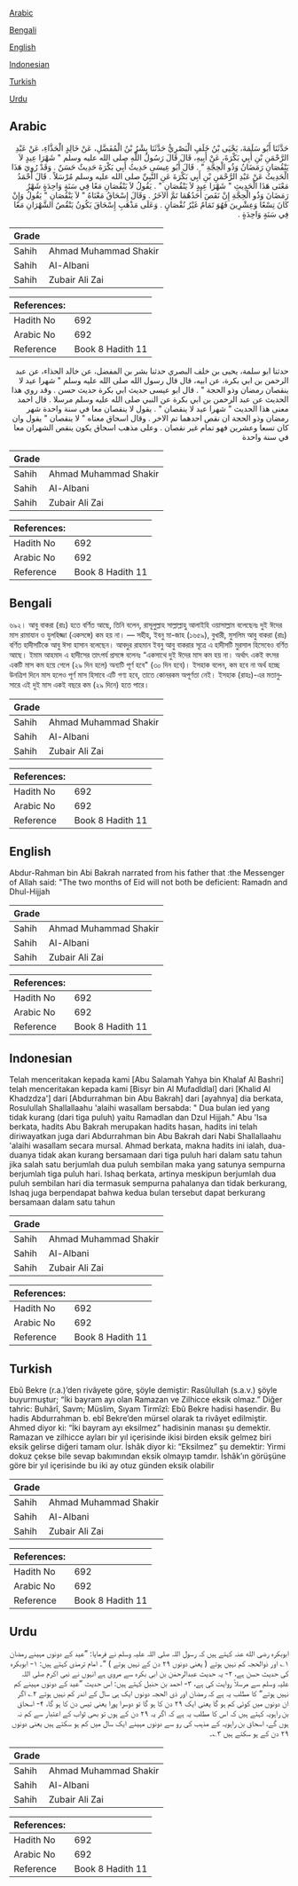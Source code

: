 [Arabic](#arabic)

[Bengali](#bengali)

[English](#english)

[Indonesian](#indonesian)

[Turkish](#turkish)

[Urdu](#urdu)

## Arabic


<div dir="rtl" lang="ar" style={{fontSize:'larger',backgroundColor:'#f8f9fa',padding:20}}>
حَدَّثَنَا أَبُو سَلَمَةَ، يَحْيَى بْنُ خَلَفٍ الْبَصْرِيُّ حَدَّثَنَا بِشْرُ بْنُ الْمُفَضَّلِ، عَنْ خَالِدٍ الْحَذَّاءِ، عَنْ عَبْدِ الرَّحْمَنِ بْنِ أَبِي بَكْرَةَ، عَنْ أَبِيهِ، قَالَ قَالَ رَسُولُ اللَّهِ صلى الله عليه وسلم ‏"‏ شَهْرَا عِيدٍ لاَ يَنْقُصَانِ رَمَضَانُ وَذُو الْحِجَّةِ ‏"‏ ‏.‏ قَالَ أَبُو عِيسَى حَدِيثُ أَبِي بَكْرَةَ حَدِيثٌ حَسَنٌ ‏.‏ وَقَدْ رُوِيَ هَذَا الْحَدِيثُ عَنْ عَبْدِ الرَّحْمَنِ بْنِ أَبِي بَكْرَةَ عَنِ النَّبِيِّ صلى الله عليه وسلم مُرْسَلاً ‏.‏ قَالَ أَحْمَدُ مَعْنَى هَذَا الْحَدِيثِ ‏"‏ شَهْرَا عِيدٍ لاَ يَنْقُصَانِ ‏"‏ ‏.‏ يَقُولُ لاَ يَنْقُصَانِ مَعًا فِي سَنَةٍ وَاحِدَةٍ شَهْرُ رَمَضَانَ وَذُو الْحِجَّةِ إِنْ نَقَصَ أَحَدُهُمَا تَمَّ الآخَرُ ‏.‏ وَقَالَ إِسْحَاقُ مَعْنَاهُ ‏"‏ لاَ يَنْقُصَانِ ‏"‏ يَقُولُ وَإِنْ كَانَ تِسْعًا وَعِشْرِينَ فَهُوَ تَمَامٌ غَيْرُ نُقْصَانٍ ‏.‏ وَعَلَى مَذْهَبِ إِسْحَاقَ يَكُونُ يَنْقُصُ الشَّهْرَانِ مَعًا فِي سَنَةٍ وَاحِدَةٍ ‏.‏
</div>
<div style={{backgroundColor:'#f8f9fa',padding:20, marginBottom: 10}}><table> <thead> <tr> <th>Grade</th> <th></th> </tr> </thead> <tbody> <tr><td>Sahih</td><td>Ahmad Muhammad Shakir</td></tr><tr><td>Sahih</td><td>Al-Albani</td></tr><tr><td>Sahih</td><td>Zubair Ali Zai</td></tr></tbody></table><table> <thead> <tr> <th>References:</th> <th></th> </tr> </thead> <tbody><tr><td>Hadith No</td><td>692</td></tr><tr><td>Arabic No</td><td>692</td></tr><tr><td>Reference</td><td>Book 8 Hadith 11</td></tr></tbody></table></div>


<div dir="rtl" lang="ar" style={{fontSize:'larger',backgroundColor:'#f8f9fa',padding:20}}>
حدثنا ابو سلمة، يحيى بن خلف البصري حدثنا بشر بن المفضل، عن خالد الحذاء، عن عبد الرحمن بن ابي بكرة، عن ابيه، قال قال رسول الله صلى الله عليه وسلم " شهرا عيد لا ينقصان رمضان وذو الحجة " . قال ابو عيسى حديث ابي بكرة حديث حسن . وقد روي هذا الحديث عن عبد الرحمن بن ابي بكرة عن النبي صلى الله عليه وسلم مرسلا . قال احمد معنى هذا الحديث " شهرا عيد لا ينقصان " . يقول لا ينقصان معا في سنة واحدة شهر رمضان وذو الحجة ان نقص احدهما تم الاخر . وقال اسحاق معناه " لا ينقصان " يقول وان كان تسعا وعشرين فهو تمام غير نقصان . وعلى مذهب اسحاق يكون ينقص الشهران معا في سنة واحدة
</div>
<div style={{backgroundColor:'#f8f9fa',padding:20, marginBottom: 10}}><table> <thead> <tr> <th>Grade</th> <th></th> </tr> </thead> <tbody> <tr><td>Sahih</td><td>Ahmad Muhammad Shakir</td></tr><tr><td>Sahih</td><td>Al-Albani</td></tr><tr><td>Sahih</td><td>Zubair Ali Zai</td></tr></tbody></table><table> <thead> <tr> <th>References:</th> <th></th> </tr> </thead> <tbody><tr><td>Hadith No</td><td>692</td></tr><tr><td>Arabic No</td><td>692</td></tr><tr><td>Reference</td><td>Book 8 Hadith 11</td></tr></tbody></table></div>

## Bengali


<div dir="ltr" lang="bn" style={{fontSize:'larger',backgroundColor:'#f8f9fa',padding:20}}>
৬৯২। আবু বাকরা (রাঃ) হতে বর্ণিত আছে, তিনি বলেন, রাসূলুল্লাহ সাল্লাল্লাহু আলাইহি ওয়াসাল্লাম বলেছেনঃ দুই ঈদের মাস রামাযান ও যুলহিজ্জা (একসঙ্গে) কম হয় না। — সহীহ, ইবনু মা-জাহ (১৬৫৯), বুখারী, মুসলিম আবু বাকরা (রাঃ) বর্ণিত হাদীসটিকে আবু ঈসা হাসান বলেছেন। আবদুর রাহমান ইবনু আবু বাকরার সূত্রে এ হাদীসটি মুরসাল হিসেবেও বর্ণিত আছে। ইমাম আহমাদ এ হাদীসের তাৎপর্য প্রসঙ্গে বলেনঃ “একসাথে দুই ঈদের মাস কম হয় না। অর্থাৎ একই বৎসর একটি মাস কম হয়ে গেলে (২৯ দিন হলে) অন্যটি পূর্ণ হবে" (৩০ দিন হবে)। ইসহাক বলেন, কম হবে না অর্থ হচ্ছে উনত্রিশ দিনে মাস হলেও পূর্ণ মাস হিসাবে এটি গণ্য হবে, তাতে কোনরকম অপূর্ণতা নেই। ইসহাক (রাহঃ)-এর মতানুসারে এই দুই মাস একই বছরে কম (২৯ দিনে) হতে পারে।
</div>
<div style={{backgroundColor:'#f8f9fa',padding:20, marginBottom: 10}}><table> <thead> <tr> <th>Grade</th> <th></th> </tr> </thead> <tbody> <tr><td>Sahih</td><td>Ahmad Muhammad Shakir</td></tr><tr><td>Sahih</td><td>Al-Albani</td></tr><tr><td>Sahih</td><td>Zubair Ali Zai</td></tr></tbody></table><table> <thead> <tr> <th>References:</th> <th></th> </tr> </thead> <tbody><tr><td>Hadith No</td><td>692</td></tr><tr><td>Arabic No</td><td>692</td></tr><tr><td>Reference</td><td>Book 8 Hadith 11</td></tr></tbody></table></div>

## English


<div dir="ltr" lang="en" style={{fontSize:'larger',backgroundColor:'#f8f9fa',padding:20}}>
Abdur-Rahman bin Abi Bakrah narrated from his father that :the Messenger of Allah said: "The two months of Eid will not both be deficient: Ramadn and Dhul-Hijjah
</div>
<div style={{backgroundColor:'#f8f9fa',padding:20, marginBottom: 10}}><table> <thead> <tr> <th>Grade</th> <th></th> </tr> </thead> <tbody> <tr><td>Sahih</td><td>Ahmad Muhammad Shakir</td></tr><tr><td>Sahih</td><td>Al-Albani</td></tr><tr><td>Sahih</td><td>Zubair Ali Zai</td></tr></tbody></table><table> <thead> <tr> <th>References:</th> <th></th> </tr> </thead> <tbody><tr><td>Hadith No</td><td>692</td></tr><tr><td>Arabic No</td><td>692</td></tr><tr><td>Reference</td><td>Book 8 Hadith 11</td></tr></tbody></table></div>

## Indonesian


<div dir="ltr" lang="id" style={{fontSize:'larger',backgroundColor:'#f8f9fa',padding:20}}>
Telah menceritakan kepada kami [Abu Salamah Yahya bin Khalaf Al Bashri] telah menceritakan kepada kami [Bisyr bin Al Mufadldlal] dari [Khalid Al Khadzdza'] dari [Abdurrahman bin Abu Bakrah] dari [ayahnya] dia berkata, Rosulullah Shallallaahu 'alaihi wasallam bersabda: " Dua bulan ied yang tidak kurang (dari tiga puluh) yaitu Ramadlan dan Dzul Hijjah." Abu 'Isa berkata, hadits Abu Bakrah merupakan hadits hasan, hadits ini telah diriwayatkan juga dari Abdurrahman bin Abu Bakrah dari Nabi Shallallaahu 'alaihi wasallam secara mursal. Ahmad berkata, makna hadits ini ialah, dua-duanya tidak akan kurang bersamaan dari tiga puluh hari dalam satu tahun jika salah satu berjumlah dua puluh sembilan maka yang satunya sempurna berjumlah tiga puluh hari. Ishaq berkata, artinya meskipun berjumlah dua puluh sembilan hari dia termasuk sempurna pahalanya dan tidak berkurang, Ishaq juga berpendapat bahwa kedua bulan tersebut dapat berkurang bersamaan dalam satu tahun
</div>
<div style={{backgroundColor:'#f8f9fa',padding:20, marginBottom: 10}}><table> <thead> <tr> <th>Grade</th> <th></th> </tr> </thead> <tbody> <tr><td>Sahih</td><td>Ahmad Muhammad Shakir</td></tr><tr><td>Sahih</td><td>Al-Albani</td></tr><tr><td>Sahih</td><td>Zubair Ali Zai</td></tr></tbody></table><table> <thead> <tr> <th>References:</th> <th></th> </tr> </thead> <tbody><tr><td>Hadith No</td><td>692</td></tr><tr><td>Arabic No</td><td>692</td></tr><tr><td>Reference</td><td>Book 8 Hadith 11</td></tr></tbody></table></div>

## Turkish


<div dir="ltr" lang="tr" style={{fontSize:'larger',backgroundColor:'#f8f9fa',padding:20}}>
Ebû Bekre (r.a.)’den rivâyete göre, şöyle demiştir: Rasûlullah (s.a.v.) şöyle buyurmuştur; “İki bayram ayı olan Ramazan ve Zilhicce eksik olmaz.” Diğer tahric: Buhârî, Savm; Müslim, Sıyam Tirmîzî: Ebû Bekre hadisi hasendir. Bu hadis Abdurrahman b. ebî Bekre’den mürsel olarak ta rivâyet edilmiştir. Ahmed diyor ki: “İki bayram ayı eksilmez” hadisinin manası şu demektir. Ramazan ve zilhicce ayları bir yıl içerisinde ikisi birden eksik gelmez biri eksik gelirse diğeri tamam olur. İshâk diyor ki: “Eksilmez” şu demektir: Yirmi dokuz çekse bile sevap bakımından eksik olmayıp tamdır. İshâk’ın görüşüne göre bir yıl içerisinde bu iki ay otuz günden eksik olabilir
</div>
<div style={{backgroundColor:'#f8f9fa',padding:20, marginBottom: 10}}><table> <thead> <tr> <th>Grade</th> <th></th> </tr> </thead> <tbody> <tr><td>Sahih</td><td>Ahmad Muhammad Shakir</td></tr><tr><td>Sahih</td><td>Al-Albani</td></tr><tr><td>Sahih</td><td>Zubair Ali Zai</td></tr></tbody></table><table> <thead> <tr> <th>References:</th> <th></th> </tr> </thead> <tbody><tr><td>Hadith No</td><td>692</td></tr><tr><td>Arabic No</td><td>692</td></tr><tr><td>Reference</td><td>Book 8 Hadith 11</td></tr></tbody></table></div>

## Urdu


<div dir="rtl" lang="ur" style={{fontSize:'larger',backgroundColor:'#f8f9fa',padding:20}}>
ابوبکرہ رضی الله عنہ کہتے ہیں کہ رسول اللہ صلی اللہ علیہ وسلم نے فرمایا: ”عید کے دونوں مہینے رمضان ۱؎ اور ذوالحجہ کم نہیں ہوتے ( یعنی دونوں ۲۹ دن کے نہیں ہوتے ) “۔ امام ترمذی کہتے ہیں: ۱- ابوبکرہ کی حدیث حسن ہے، ۲- یہ حدیث عبدالرحمٰن بن ابی بکرہ سے مروی ہے انہوں نے نبی اکرم صلی اللہ علیہ وسلم سے مرسلاً روایت کی ہے، ۳- احمد بن حنبل کہتے ہیں: اس حدیث ”عید کے دونوں مہینے کم نہیں ہوتے“ کا مطلب یہ ہے کہ رمضان اور ذی الحجہ دونوں ایک ہی سال کے اندر کم نہیں ہوتے ۲؎ اگر ان دونوں میں کوئی کم ہو گا یعنی ایک ۲۹ دن کا ہو گا تو دوسرا پورا یعنی تیس دن کا ہو گا، ۴- اسحاق بن راہویہ کہتے ہیں کہ اس کا مطلب یہ ہے کہ اگر یہ ۲۹ دن کے ہوں تو بھی ثواب کے اعتبار سے کم نہ ہوں گے، اسحاق بن راہویہ کے مذہب کی رو سے دونوں مہینے ایک سال میں کم ہو سکتے ہیں یعنی دونوں ۲۹ دن کے ہو سکتے ہیں ۳؎۔
</div>
<div style={{backgroundColor:'#f8f9fa',padding:20, marginBottom: 10}}><table> <thead> <tr> <th>Grade</th> <th></th> </tr> </thead> <tbody> <tr><td>Sahih</td><td>Ahmad Muhammad Shakir</td></tr><tr><td>Sahih</td><td>Al-Albani</td></tr><tr><td>Sahih</td><td>Zubair Ali Zai</td></tr></tbody></table><table> <thead> <tr> <th>References:</th> <th></th> </tr> </thead> <tbody><tr><td>Hadith No</td><td>692</td></tr><tr><td>Arabic No</td><td>692</td></tr><tr><td>Reference</td><td>Book 8 Hadith 11</td></tr></tbody></table></div>